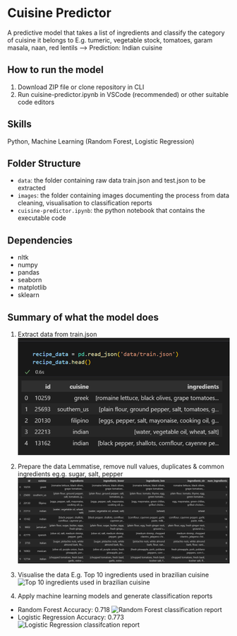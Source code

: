 # Cuisine Predictor
A predictive model that takes a list of ingredients and classify the category of cuisine it belongs to
E.g. tumeric, vegetable stock, tomatoes, garam masala, naan, red lentils --> Prediction: Indian cuisine

## How to run the model
1. Download ZIP file or clone repository in CLI
2. Run cuisine-predictor.ipynb in VSCode (recommended) or other suitable code editors

## Skills
Python, Machine Learning (Random Forest, Logistic Regression)

## Folder Structure
- `data`: the folder containing raw data train.json and test.json to be extracted
- `images`: the folder containing images documenting the process from data cleaning, visualisation to classification reports
- `cuisine-predictor.ipynb`: the python notebook that contains the executable code

## Dependencies
- nltk
- numpy
- pandas
- seaborn
- matplotlib
- sklearn

## Summary of what the model does
1. Extract data from train.json
![Snippet of dataset from train.json](./images/dataset_overview.png)

2. Prepare the data
Lemmatise, remove null values, duplicates & common ingredients eg.g. sugar, salt, pepper
![Cleaned data](./images/cleaned_data_final.png)

3. Visualise the data
E.g. Top 10 ingredients used in brazilian cuisine
![Top 10 ingredients used in brazilian cuisine](.images/cleaned_data_graph_brazilian.png)

4. Apply machine learning models and generate classification reports
- Random Forest
Accuracy: 0.718
![Random Forest classification report](.images/rf_report.png)
- Logistic Regression
Accuracy: 0.773
![Logistic Regression classifcation report](.images/logreg_report.png)




